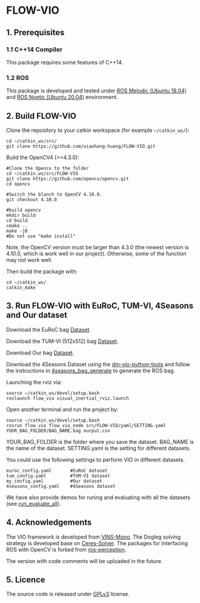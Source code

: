 # FLOW-VIO




## 1. Prerequisites
### 1.1 C++14 Compiler
This package requires some features of C++14.

### 1.2 ROS
This package is developed and tested under [ROS Melodic (Ubuntu 18.04)](http://wiki.ros.org/melodic) and [ROS Noetic (Ubuntu 20.04)](http://wiki.ros.org/noetic) environment.


## 2. Build FLOW-VIO
Clone the repository to your catkin workspace (for example `~/catkin_ws/`):
```
cd ~/catkin_ws/src/
git clone https://github.com/xiaohong-huang/FLOW-VIO.git
```
Build the OpenCV4 (>=4.3.0):
```
#Clone the Opencv to the folder
cd ~/catkin_ws/src/FLOW-VIO
git clone https://github.com/opencv/opencv.git
cd opencv

#Switch the blanch to OpenCV 4.10.0. 
git checkout 4.10.0

#build opencv
mkdir build
cd build
cmake ..
make -j8
#Do not use "make install"
```
Note, the OpenCV version must be larger than 4.3.0 (the newest version is 4.10.0, which is work well in our project). Otherwise, some of the function may not work well.

Then build the package with:
```
cd ~/catkin_ws/
catkin_make
```


## 3. Run FLOW-VIO with EuRoC, TUM-VI, 4Seasons and Our dataset
Download the EuRoC bag [Dataset](https://projects.asl.ethz.ch/datasets/doku.php?id=kmavvisualinertialdatasets).

Download the TUM-VI (512x512) bag [Dataset](https://cvg.cit.tum.de/data/datasets/visual-inertial-dataset). 

Download Our bag [Dataset](https://1drv.ms/f/s!ApdCy_pJvU0qyVsLB906CNjAEQiH).

Download the 4Seasons Dataset using the [dm-vio-python-tools](https://github.com/lukasvst/dm-vio-python-tools) and follow the instructions in [4seasons_bag_generate](https://github.com/xiaohong-huang/FLOW-VIO/blob/main/4seasons_bag_generate) to generate the ROS bag.





Launching the rviz via:
```
source ~/catkin_ws/devel/setup.bash
roslaunch flow_vio visual_inertial_rviz.launch
```
Open another terminal and run the project by:
```
source ~/catkin_ws/devel/setup.bash
rosrun flow_vio flow_vio_node src/FLOW-VIO/yaml/SETTING.yaml YOUR_BAG_FOLDER/BAG_NAME.bag ourput.csv
```
YOUR_BAG_FOLDER is the folder where you save the dataset. 
BAG_NAME is the name of the dataset. 
SETTING.yaml is the setting for different datasets. 

You could use the following settings to perform VIO in different datasets.
```
euroc_config.yaml       #EuRoC dataset
tum_config.yaml         #TUM-VI dataset
my_config.yaml          #Our dataset
4seasons_config.yaml    #4Seasons dataset
```
 We have also provide demos for runing and evaluating with all the datasets (see [run_evaluate_all](https://github.com/xiaohong-huang/FLOW-VIO/blob/main/run_evaluate_all)).  


## 4. Acknowledgements
The VIO framework is developed from [VINS-Mono](https://github.com/HKUST-Aerial-Robotics/VINS-Mono). The Dogleg solving strategy is developed base on [Ceres-Solver](http://ceres-solver.org/). The packages for interfacing ROS with OpenCV is forked from [ros-perception](https://github.com/ros-perception/vision_opencv). 

The version with code comments will be uploaded in the future.


## 5. Licence
The source code is released under [GPLv3](https://www.gnu.org/licenses/gpl-3.0.html) license.
